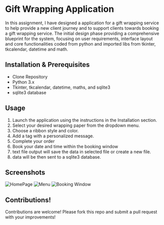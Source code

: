 # Gift Wrapping Application

In this assignment, I have designed a application for a gift wrapping service to help provide a new client journey and to support clients towards booking a gift wrapping service. The initial design phase providing a comprehensive blueprint for the system, focusing on user requirements, interface layout and core functionalities coded from python and imported libs from tkinter, tkcalendar, datetime and math. 

## Installation & Prerequisites
 - Clone Repository 
 - Python 3.x
 - Tkinter, tkcalendar, datetime, maths, and sqlite3
 - sqlite3 database

## Usage
1. Launch the application using the instructions in the Installation section.
2. Select your desired wrapping paper from the dropdown menu.
3. Choose a ribbon style and color.
4. Add a tag with a personalized message.
5. Complete your order 
6. Book your date and time within the booking window
7. text file output will save the data in selected file or create a new file.
8. data will be then sent to a sqlite3 database. 

## Screenshots
![HomePage](https://github.com/user-attachments/assets/33471980-4c9b-46e1-bc2b-0fd1ae80c8e1)
![Menu](https://github.com/user-attachments/assets/f3609b41-31b3-4db9-97e1-4661d8ce41e1)
![Booking Window](https://github.com/user-attachments/assets/0ad23d3e-d79e-4c29-a72c-de00d9a414b3)

## Contributions!

Contributions are welcome! 
Please fork this repo and submit a pull request with your improvements!
